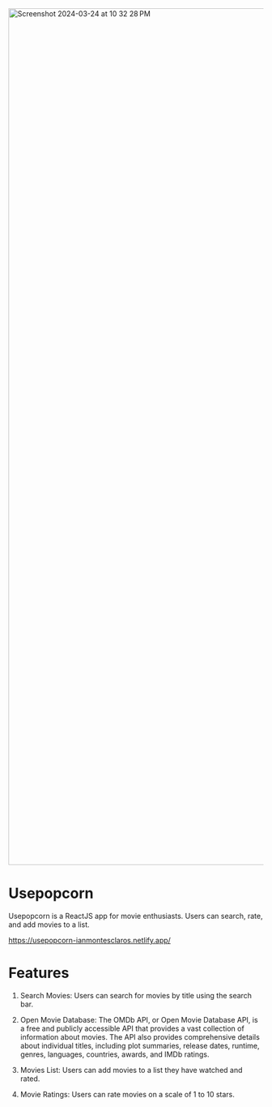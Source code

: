 <img width="1690" alt="Screenshot 2024-03-24 at 10 32 28 PM" src="https://github.com/ianMontesclaros/usepopcorn/assets/122757362/33adec40-dc0b-444c-ba2b-bab2d130e0af">

# Usepopcorn

Usepopcorn is a ReactJS app for movie enthusiasts. Users can search, rate, and add movies to a list.

https://usepopcorn-ianmontesclaros.netlify.app/

# Features

1. Search Movies: Users can search for movies by title using the search bar.

2. Open Movie Database: The OMDb API, or Open Movie Database API, is a free and publicly accessible API that provides a vast collection of information about movies. The API also provides comprehensive details about individual titles, including plot summaries, release dates, runtime, genres, languages, countries, awards, and IMDb ratings.

3. Movies List: Users can add movies to a list they have watched and rated.

4. Movie Ratings: Users can rate movies on a scale of 1 to 10 stars.
